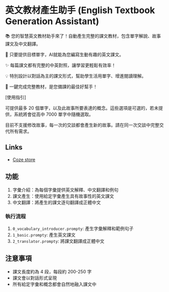 # 英文教材產生助手 (English Textbook Generation Assistant)

📚 您的智慧英文教材助手來了！自動產生完整的課文教材，包含單字解說、故事課文及中文翻譯。

🎯 只要提供目標單字，AI就能為您編寫生動有趣的英文課文。

✨ 每篇課文都有完整的中英對照，讓學習更輕鬆有效率！

💡 特別設計以對話為主的課文形式，幫助學生活用單字、增進閱讀理解。

🔄 一鍵完成完整教材，是您備課的最佳好幫手！

[使用指引]

可提供最多 20 個單字，以及此故事所要表達的概念。這些選項是可選的，若未提供，系統將會從高中 7000 單字中隨機選取。

目前不支援修改故事，每一次的交談都會產生新的故事。請在同一次交談中完整交代所有需求。

## Links

- [Coze store](https://www.coze.com/s/Zs8DE12vg/)

## 功能

1. 字彙介紹：為每個字彙提供英文解釋、中文翻譯和例句
2. 課文產生：使用給定字彙產生具有故事性的英文課文
3. 中文翻譯：將產生的課文逐句翻譯成正體中文

### 執行流程

1. `0_vocabulary_introducer.prompty`: 產生字彙解釋和範例句子
2. `1_basic.prompty`: 產生英文課文
3. `2_translator.prompty`: 將課文翻譯成正體中文

## 注意事項

- 課文長度約為 4 段，每段約 200-250 字
- 課文會以對話形式呈現
- 所有給定字彙和概念都會自然地融入課文中
